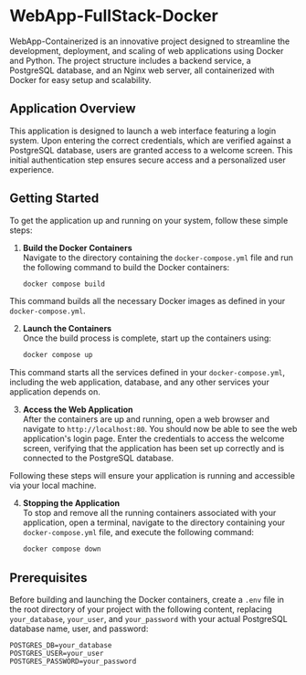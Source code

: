 # WebApp-FullStack-Docker

WebApp-Containerized is an innovative project designed to streamline the development, deployment, and scaling of web applications using Docker and Python. The project structure includes a backend service, a PostgreSQL database, and an Nginx web server, all containerized with Docker for easy setup and scalability.

## Application Overview

This application is designed to launch a web interface featuring a login system. Upon entering the correct credentials, which are verified against a PostgreSQL database, users are granted access to a welcome screen. This initial authentication step ensures secure access and a personalized user experience.

## Getting Started

To get the application up and running on your system, follow these simple steps:

1. **Build the Docker Containers**  
   Navigate to the directory containing the `docker-compose.yml` file and run the following command to build the Docker containers:
   
   ```bash
   docker compose build

This command builds all the necessary Docker images as defined in your `docker-compose.yml`.

2. **Launch the Containers**  
Once the build process is complete, start up the containers using:

     ```bash
   docker compose up

This command starts all the services defined in your `docker-compose.yml`, including the web application, database, and any other services your application depends on.

3. **Access the Web Application**  
After the containers are up and running, open a web browser and navigate to `http://localhost:80`. You should now be able to see the web application's login page. Enter the credentials to access the welcome screen, verifying that the application has been set up correctly and is connected to the PostgreSQL database.

Following these steps will ensure your application is running and accessible via your local machine.

4. **Stopping the Application**  
   To stop and remove all the running containers associated with your application, open a terminal, navigate to the directory containing your `docker-compose.yml` file, and execute the following command:
   
      ```bash
   docker compose down

## Prerequisites

Before building and launching the Docker containers, create a `.env` file in the root directory of your project with the following content, replacing `your_database`, `your_user`, and `your_password` with your actual PostgreSQL database name, user, and password:

```plaintext
POSTGRES_DB=your_database
POSTGRES_USER=your_user
POSTGRES_PASSWORD=your_password


